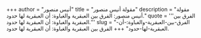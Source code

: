 +++
author = "أنيس منصور"
title = "مقولة أنيس منصور"
description = "مقولة أنيس منصور: الفرق بين العبقرية والغباوة: أن العبقرية لها حدود."
quote = '''الفرق بين العبقرية والغباوة: أن العبقرية لها حدود.''' 
slug = "الفرق-بين-العبقرية-والغباوة:-أن-العبقرية-لها-حدود"
+++
الفرق بين العبقرية والغباوة: أن العبقرية لها حدود.

